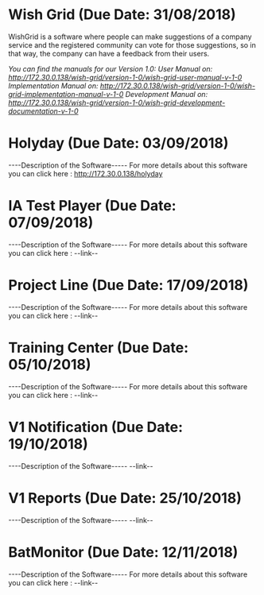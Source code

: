 <!-- TITLE: Welcome to our Wiki site for InfoArch Internal Projects!  -->
<!-- SUBTITLE: We can find here all the latest documentation for the latest versions of our internal projects  -->


# Wish Grid (Due Date: 31/08/2018)
WishGrid is a software where people can make suggestions of a company service and the registered community can vote for those suggestions, so in that way, the company can have a feedback from their users.

*You can find the manuals for our Version 1.0:
User Manual on: http://172.30.0.138/wish-grid/version-1-0/wish-grid-user-manual-v-1-0
Implementation Manual on:  http://172.30.0.138/wish-grid/version-1-0/wish-grid-implementation-manual-v-1-0
Development Manual on: http://172.30.0.138/wish-grid/version-1-0/wish-grid-development-documentation-v-1-0*
# Holyday (Due Date: 03/09/2018)
----Description of the Software-----
For more details about this software you can click here : http://172.30.0.138/holyday

# IA Test Player (Due Date: 07/09/2018)
----Description of the Software-----
For more details about this software you can click here : --link--
# Project Line (Due Date: 17/09/2018)
----Description of the Software-----
For more details about this software you can click here : --link--
# Training Center (Due Date: 05/10/2018)
----Description of the Software-----
For more details about this software you can click here : --link--

# V1 Notification (Due Date: 19/10/2018)
----Description of the Software-----
--link--
#  V1 Reports (Due Date: 25/10/2018)
----Description of the Software-----
--link--
# BatMonitor (Due Date: 12/11/2018)
----Description of the Software-----
For more details about this software you can click here : --link--